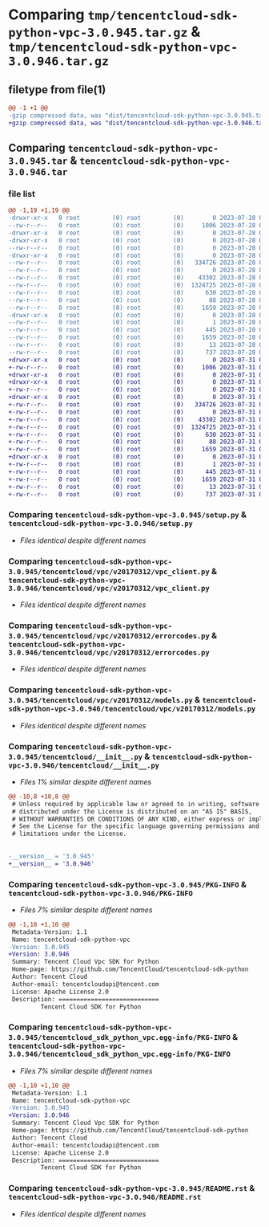 # Comparing `tmp/tencentcloud-sdk-python-vpc-3.0.945.tar.gz` & `tmp/tencentcloud-sdk-python-vpc-3.0.946.tar.gz`

## filetype from file(1)

```diff
@@ -1 +1 @@
-gzip compressed data, was "dist/tencentcloud-sdk-python-vpc-3.0.945.tar", last modified: Fri Jul 28 00:39:25 2023, max compression
+gzip compressed data, was "dist/tencentcloud-sdk-python-vpc-3.0.946.tar", last modified: Mon Jul 31 00:39:45 2023, max compression
```

## Comparing `tencentcloud-sdk-python-vpc-3.0.945.tar` & `tencentcloud-sdk-python-vpc-3.0.946.tar`

### file list

```diff
@@ -1,19 +1,19 @@
-drwxr-xr-x   0 root         (0) root         (0)        0 2023-07-28 00:39:25.000000 tencentcloud-sdk-python-vpc-3.0.945/
--rw-r--r--   0 root         (0) root         (0)     1006 2023-07-28 00:39:24.000000 tencentcloud-sdk-python-vpc-3.0.945/setup.py
-drwxr-xr-x   0 root         (0) root         (0)        0 2023-07-28 00:39:25.000000 tencentcloud-sdk-python-vpc-3.0.945/tencentcloud/
-drwxr-xr-x   0 root         (0) root         (0)        0 2023-07-28 00:39:25.000000 tencentcloud-sdk-python-vpc-3.0.945/tencentcloud/vpc/
--rw-r--r--   0 root         (0) root         (0)        0 2023-07-28 00:39:24.000000 tencentcloud-sdk-python-vpc-3.0.945/tencentcloud/vpc/__init__.py
-drwxr-xr-x   0 root         (0) root         (0)        0 2023-07-28 00:39:25.000000 tencentcloud-sdk-python-vpc-3.0.945/tencentcloud/vpc/v20170312/
--rw-r--r--   0 root         (0) root         (0)   334726 2023-07-28 00:39:24.000000 tencentcloud-sdk-python-vpc-3.0.945/tencentcloud/vpc/v20170312/vpc_client.py
--rw-r--r--   0 root         (0) root         (0)        0 2023-07-28 00:39:24.000000 tencentcloud-sdk-python-vpc-3.0.945/tencentcloud/vpc/v20170312/__init__.py
--rw-r--r--   0 root         (0) root         (0)    43302 2023-07-28 00:39:24.000000 tencentcloud-sdk-python-vpc-3.0.945/tencentcloud/vpc/v20170312/errorcodes.py
--rw-r--r--   0 root         (0) root         (0)  1324725 2023-07-28 00:39:24.000000 tencentcloud-sdk-python-vpc-3.0.945/tencentcloud/vpc/v20170312/models.py
--rw-r--r--   0 root         (0) root         (0)      630 2023-07-28 00:39:24.000000 tencentcloud-sdk-python-vpc-3.0.945/tencentcloud/__init__.py
--rw-r--r--   0 root         (0) root         (0)       88 2023-07-28 00:39:25.000000 tencentcloud-sdk-python-vpc-3.0.945/setup.cfg
--rw-r--r--   0 root         (0) root         (0)     1659 2023-07-28 00:39:25.000000 tencentcloud-sdk-python-vpc-3.0.945/PKG-INFO
-drwxr-xr-x   0 root         (0) root         (0)        0 2023-07-28 00:39:25.000000 tencentcloud-sdk-python-vpc-3.0.945/tencentcloud_sdk_python_vpc.egg-info/
--rw-r--r--   0 root         (0) root         (0)        1 2023-07-28 00:39:25.000000 tencentcloud-sdk-python-vpc-3.0.945/tencentcloud_sdk_python_vpc.egg-info/dependency_links.txt
--rw-r--r--   0 root         (0) root         (0)      445 2023-07-28 00:39:25.000000 tencentcloud-sdk-python-vpc-3.0.945/tencentcloud_sdk_python_vpc.egg-info/SOURCES.txt
--rw-r--r--   0 root         (0) root         (0)     1659 2023-07-28 00:39:25.000000 tencentcloud-sdk-python-vpc-3.0.945/tencentcloud_sdk_python_vpc.egg-info/PKG-INFO
--rw-r--r--   0 root         (0) root         (0)       13 2023-07-28 00:39:25.000000 tencentcloud-sdk-python-vpc-3.0.945/tencentcloud_sdk_python_vpc.egg-info/top_level.txt
--rw-r--r--   0 root         (0) root         (0)      737 2023-07-28 00:39:24.000000 tencentcloud-sdk-python-vpc-3.0.945/README.rst
+drwxr-xr-x   0 root         (0) root         (0)        0 2023-07-31 00:39:45.000000 tencentcloud-sdk-python-vpc-3.0.946/
+-rw-r--r--   0 root         (0) root         (0)     1006 2023-07-31 00:39:45.000000 tencentcloud-sdk-python-vpc-3.0.946/setup.py
+drwxr-xr-x   0 root         (0) root         (0)        0 2023-07-31 00:39:45.000000 tencentcloud-sdk-python-vpc-3.0.946/tencentcloud/
+drwxr-xr-x   0 root         (0) root         (0)        0 2023-07-31 00:39:45.000000 tencentcloud-sdk-python-vpc-3.0.946/tencentcloud/vpc/
+-rw-r--r--   0 root         (0) root         (0)        0 2023-07-31 00:39:45.000000 tencentcloud-sdk-python-vpc-3.0.946/tencentcloud/vpc/__init__.py
+drwxr-xr-x   0 root         (0) root         (0)        0 2023-07-31 00:39:45.000000 tencentcloud-sdk-python-vpc-3.0.946/tencentcloud/vpc/v20170312/
+-rw-r--r--   0 root         (0) root         (0)   334726 2023-07-31 00:39:45.000000 tencentcloud-sdk-python-vpc-3.0.946/tencentcloud/vpc/v20170312/vpc_client.py
+-rw-r--r--   0 root         (0) root         (0)        0 2023-07-31 00:39:45.000000 tencentcloud-sdk-python-vpc-3.0.946/tencentcloud/vpc/v20170312/__init__.py
+-rw-r--r--   0 root         (0) root         (0)    43302 2023-07-31 00:39:45.000000 tencentcloud-sdk-python-vpc-3.0.946/tencentcloud/vpc/v20170312/errorcodes.py
+-rw-r--r--   0 root         (0) root         (0)  1324725 2023-07-31 00:39:45.000000 tencentcloud-sdk-python-vpc-3.0.946/tencentcloud/vpc/v20170312/models.py
+-rw-r--r--   0 root         (0) root         (0)      630 2023-07-31 00:39:45.000000 tencentcloud-sdk-python-vpc-3.0.946/tencentcloud/__init__.py
+-rw-r--r--   0 root         (0) root         (0)       88 2023-07-31 00:39:45.000000 tencentcloud-sdk-python-vpc-3.0.946/setup.cfg
+-rw-r--r--   0 root         (0) root         (0)     1659 2023-07-31 00:39:45.000000 tencentcloud-sdk-python-vpc-3.0.946/PKG-INFO
+drwxr-xr-x   0 root         (0) root         (0)        0 2023-07-31 00:39:45.000000 tencentcloud-sdk-python-vpc-3.0.946/tencentcloud_sdk_python_vpc.egg-info/
+-rw-r--r--   0 root         (0) root         (0)        1 2023-07-31 00:39:45.000000 tencentcloud-sdk-python-vpc-3.0.946/tencentcloud_sdk_python_vpc.egg-info/dependency_links.txt
+-rw-r--r--   0 root         (0) root         (0)      445 2023-07-31 00:39:45.000000 tencentcloud-sdk-python-vpc-3.0.946/tencentcloud_sdk_python_vpc.egg-info/SOURCES.txt
+-rw-r--r--   0 root         (0) root         (0)     1659 2023-07-31 00:39:45.000000 tencentcloud-sdk-python-vpc-3.0.946/tencentcloud_sdk_python_vpc.egg-info/PKG-INFO
+-rw-r--r--   0 root         (0) root         (0)       13 2023-07-31 00:39:45.000000 tencentcloud-sdk-python-vpc-3.0.946/tencentcloud_sdk_python_vpc.egg-info/top_level.txt
+-rw-r--r--   0 root         (0) root         (0)      737 2023-07-31 00:39:45.000000 tencentcloud-sdk-python-vpc-3.0.946/README.rst
```

### Comparing `tencentcloud-sdk-python-vpc-3.0.945/setup.py` & `tencentcloud-sdk-python-vpc-3.0.946/setup.py`

 * *Files identical despite different names*

### Comparing `tencentcloud-sdk-python-vpc-3.0.945/tencentcloud/vpc/v20170312/vpc_client.py` & `tencentcloud-sdk-python-vpc-3.0.946/tencentcloud/vpc/v20170312/vpc_client.py`

 * *Files identical despite different names*

### Comparing `tencentcloud-sdk-python-vpc-3.0.945/tencentcloud/vpc/v20170312/errorcodes.py` & `tencentcloud-sdk-python-vpc-3.0.946/tencentcloud/vpc/v20170312/errorcodes.py`

 * *Files identical despite different names*

### Comparing `tencentcloud-sdk-python-vpc-3.0.945/tencentcloud/vpc/v20170312/models.py` & `tencentcloud-sdk-python-vpc-3.0.946/tencentcloud/vpc/v20170312/models.py`

 * *Files identical despite different names*

### Comparing `tencentcloud-sdk-python-vpc-3.0.945/tencentcloud/__init__.py` & `tencentcloud-sdk-python-vpc-3.0.946/tencentcloud/__init__.py`

 * *Files 1% similar despite different names*

```diff
@@ -10,8 +10,8 @@
 # Unless required by applicable law or agreed to in writing, software
 # distributed under the License is distributed on an "AS IS" BASIS,
 # WITHOUT WARRANTIES OR CONDITIONS OF ANY KIND, either express or implied.
 # See the License for the specific language governing permissions and
 # limitations under the License.
 
 
-__version__ = '3.0.945'
+__version__ = '3.0.946'
```

### Comparing `tencentcloud-sdk-python-vpc-3.0.945/PKG-INFO` & `tencentcloud-sdk-python-vpc-3.0.946/PKG-INFO`

 * *Files 7% similar despite different names*

```diff
@@ -1,10 +1,10 @@
 Metadata-Version: 1.1
 Name: tencentcloud-sdk-python-vpc
-Version: 3.0.945
+Version: 3.0.946
 Summary: Tencent Cloud Vpc SDK for Python
 Home-page: https://github.com/TencentCloud/tencentcloud-sdk-python
 Author: Tencent Cloud
 Author-email: tencentcloudapi@tencent.com
 License: Apache License 2.0
 Description: ============================
         Tencent Cloud SDK for Python
```

### Comparing `tencentcloud-sdk-python-vpc-3.0.945/tencentcloud_sdk_python_vpc.egg-info/PKG-INFO` & `tencentcloud-sdk-python-vpc-3.0.946/tencentcloud_sdk_python_vpc.egg-info/PKG-INFO`

 * *Files 7% similar despite different names*

```diff
@@ -1,10 +1,10 @@
 Metadata-Version: 1.1
 Name: tencentcloud-sdk-python-vpc
-Version: 3.0.945
+Version: 3.0.946
 Summary: Tencent Cloud Vpc SDK for Python
 Home-page: https://github.com/TencentCloud/tencentcloud-sdk-python
 Author: Tencent Cloud
 Author-email: tencentcloudapi@tencent.com
 License: Apache License 2.0
 Description: ============================
         Tencent Cloud SDK for Python
```

### Comparing `tencentcloud-sdk-python-vpc-3.0.945/README.rst` & `tencentcloud-sdk-python-vpc-3.0.946/README.rst`

 * *Files identical despite different names*

